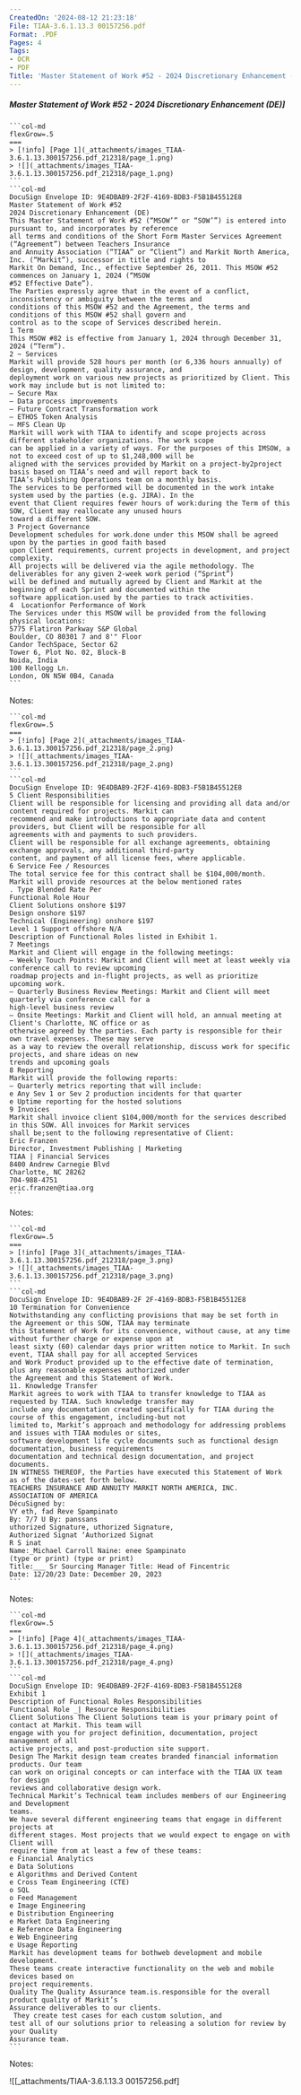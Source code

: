 ```yaml
---
CreatedOn: '2024-08-12 21:23:18'
File: TIAA-3.6.1.13.3 00157256.pdf
Format: .PDF
Pages: 4
Tags:
- OCR
- PDF
Title: 'Master Statement of Work #52 - 2024 Discretionary Enhancement (DE)'
---
```


##### Master Statement of Work #52 - 2024 Discretionary Enhancement (DE)]

  
````col
```col-md
flexGrow=.5
===
> [!info] [Page 1](_attachments/images_TIAA-3.6.1.13.300157256.pdf_212318/page_1.png)
> ![](_attachments/images_TIAA-3.6.1.13.300157256.pdf_212318/page_1.png)
```  
```col-md
DocuSign Envelope ID: 9E4DBAB9-2F2F-4169-BDB3-F5B1B45512E8  
Master Statement of Work #52
2024 Discretionary Enhancement (DE)  
This Master Statement of Work #52 (“MSOW’” or “SOW’”) is entered into pursuant to, and incorporates by reference
all terms and conditions of the Short Form Master Services Agreement (“Agreement”) between Teachers Insurance
and Annuity Association (“TIAA” or “Client”) and Markit North America, Inc. (“Markit”), successor in title and rights to
Markit On Demand, Inc., effective September 26, 2011. This MSOW #52 commences on January 1, 2024 (“MSOW
#52 Effective Date”).  
The Parties expressly agree that in the event of a conflict, inconsistency or ambiguity between the terms and
conditions of this MSOW #52 and the Agreement, the terms and conditions of this MSOW #52 shall govern and
control as to the scope of Services described herein.  
1 Term
This MSOW #82 is effective from January 1, 2024 through December 31, 2024 (“Term”).
2 ~ Services  
Markit will provide 528 hours per month (or 6,336 hours annually) of design, development, quality assurance, and
deployment work on various new projects as prioritized by Client. This work may include but is not limited to:  
— Secure Max  
— Data process improvements  
— Future Contract Transformation work  
— ETHOS Token Analysis  
— MFS Clean Up  
Markit will work with TIAA to identify and scope projects across different stakeholder organizations. The work scope
can be applied in a variety of ways. For the purposes of this IMSOW, a not to exceed cost of up to $1,248,000 will be
aligned with the services provided by Markit on a project-by2project basis based on TIAA’s need and will report back to
TIAA’s Publishing Operations team on a monthly basis.  
The services to be performed will be documented in the work intake system used by the parties (e.g. JIRA). In the
event that Client requires fewer hours of work:during the Term of this SOW, Client may reallocate any unused hours
toward a different SOW.  
3 Project Governance  
Development schedules for work.done under this MSOW shall be agreed upon by the parties in good faith based
upon Client requirements, current projects in development, and project complexity.  
All projects will be delivered via the agile methodology. The deliverables for any given 2-week work period (“Sprint”)
will be defined and mutually agreed by Client and Markit at the beginning of each Sprint and documented within the
software application.used by the parties to track activities.  
4  Locationfor Performance of Work
The Services under this MSOW will be provided from the following physical locations:  
5775 Flatiron Parkway S&P Global  
Boulder, CO 80301 7 and 8'" Floor
Candor TechSpace, Sector 62
Tower 6, Plot No. 02, Block-B
Noida, India  
100 Kellogg Ln.
London, ON N5W 0B4, Canada  
```
````
Notes:    
````col
```col-md
flexGrow=.5
===
> [!info] [Page 2](_attachments/images_TIAA-3.6.1.13.300157256.pdf_212318/page_2.png)
> ![](_attachments/images_TIAA-3.6.1.13.300157256.pdf_212318/page_2.png)
```  
```col-md
DocuSign Envelope ID: 9E4DBAB9-2F2F-4169-BDB3-F5B1B45512E8  
5 Client Responsibilities  
Client will be responsible for licensing and providing all data and/or content required for projects. Markit can
recommend and make introductions to appropriate data and content providers, but Client will be responsible for all
agreements with and payments to such providers.  
Client will be responsible for all exchange agreements, obtaining exchange approvals, any additional third-party
content, and payment of all license fees, where applicable.  
6 Service Fee / Resources  
The total service fee for this contract shall be $104,000/month.  
Markit will provide resources at the below mentioned rates  
. Type Blended Rate Per
Functional Role Hour
Client Solutions onshore $197
Design onshore $197
Technical (Engineering) onshore $197
Level 1 Support offshore N/A  
Description of Functional Roles listed in Exhibit 1.
7 Meetings  
Markit and Client will engage in the following meetings:  
— Weekly Touch Points: Markit and Client will meet at least weekly via conference call to review upcoming
roadmap projects and in-flight projects, as well as prioritize upcoming work.  
— Quarterly Business Review Meetings: Markit and Client will meet quarterly via conference call for a
high-level business review  
— Onsite Meetings: Markit and Client will hold, an annual meeting at Client's Charlotte, NC office or as
otherwise agreed by the parties. Each party is responsible for their own travel expenses. These may serve
as a way to review the overall relationship, discuss work for specific projects, and share ideas on new
trends and upcoming goals  
8 Reporting
Markit will provide the following reports:
— Quarterly metrics reporting that will include:
e Any Sev 1 or Sev 2 production incidents for that quarter  
e Uptime reporting for the hosted solutions
9 Invoices  
Markit shall invoice client $104,000/month for the services described in this SOW. All invoices for Markit services
shall be;sent to the following representative of Client:  
Eric Franzen  
Director, Investment Publishing | Marketing
TIAA | Financial Services  
8400 Andrew Carnegie Blvd  
Charlotte, NC 28262  
704-988-4751  
eric.franzen@tiaa.org  
```
````
Notes:    
````col
```col-md
flexGrow=.5
===
> [!info] [Page 3](_attachments/images_TIAA-3.6.1.13.300157256.pdf_212318/page_3.png)
> ![](_attachments/images_TIAA-3.6.1.13.300157256.pdf_212318/page_3.png)
```  
```col-md
DocuSign Envelope ID: 9E4DBAB9-2F 2F-4169-BDB3-F5B1B45512E8
10 Termination for Convenience  
Notwithstanding any conflicting provisions that may be set forth in the Agreement or this SOW, TIAA may terminate
this Statement of Work for its convenience, without cause, at any time without further charge or expense upon at
least sixty (60) calendar days prior written notice to Markit. In such event, TIAA shall pay for all accepted Services
and Work Product provided up to the effective date of termination, plus any reasonable expenses authorized under
the Agreement and this Statement of Work.  
11. Knowledge Transfer  
Markit agrees to work with TIAA to transfer knowledge to TIAA as requested by TIAA. Such knowledge transfer may
include any documentation created specifically for TIAA during the course of this engagement, including-but not
limited to, Markit’s approach and methodology for addressing problems and issues with TIAA modules or sites,
software development life cycle documents such as functional design documentation, business requirements
documentation and technical design documentation, and project documents.  
IN WITNESS THEREOF, the Parties have executed this Statement of Work as of the dates-set forth below.  
TEACHERS INSURANCE AND ANNUITY MARKIT NORTH AMERICA, INC.
ASSOCIATION OF AMERICA  
DécuSigned by:  
VY eth, fad Reve Spampinato  
By: 7/7 U By: panssans
uthorized Signature, uthorized Signature,
Authorized Signat ‘Authorized Signat
R S inat
Name:_Michael Carroll Naine: enee Spampinato
(type or print) (type or print)
Title:___ Sr Sourcing Manager Title: Head of Fincentric  
Date: 12/20/23 Date: December 20, 2023  
```
````
Notes:    
````col
```col-md
flexGrow=.5
===
> [!info] [Page 4](_attachments/images_TIAA-3.6.1.13.300157256.pdf_212318/page_4.png)
> ![](_attachments/images_TIAA-3.6.1.13.300157256.pdf_212318/page_4.png)
```  
```col-md
DocuSign Envelope ID: 9E4DBAB9-2F2F-4169-BDB3-F5B1B45512E8  
Exhibit 1
Description of Functional Roles Responsibilities  
Functional Role _| Resource Responsibilities  
Client Solutions The Client Solutions team is your primary point of contact at Markit. This team will
engage with you for project definition, documentation, project management of all
active projects, and post-production site support.  
Design The Markit design team creates branded financial information products. Our team
can work on original concepts or can interface with the TIAA UX team for design
reviews and collaborative design work.  
Technical Markit’s Technical team includes members of our Engineering and Development
teams.  
We have several different engineering teams that engage in different projects at
different stages. Most projects that we would expect to engage on with Client will
require time from at least a few of these teams:
e Financial Analytics
e Data Solutions
e Algorithms and Derived Content
e Cross Team Engineering (CTE)
o SQL
o Feed Management
e Image Engineering
e Distribution Engineering
e Market Data Engineering
e Reference Data Engineering
e Web Engineering
e Usage Reporting
Markit has development teams for bothweb development and mobile development.
These teams create interactive functionality on the web and mobile devices based on
project requirements.  
Quality The Quality Assurance team.is.responsible for the overall product quality of Markit’s  
Assurance deliverables to our clients.  
 They create test cases for each custom solution, and
test all of our solutions prior to releasing a solution for review by your Quality
Assurance team.  
```
````
Notes:  


![[_attachments/TIAA-3.6.1.13.3 00157256.pdf]